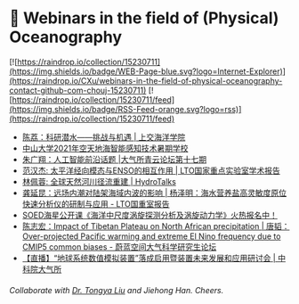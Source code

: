 # 🌊 Webinars in the field of (Physical) Oceanography

[![https://raindrop.io/collection/15230711](https://img.shields.io/badge/WEB-Page-blue.svg?logo=Internet-Explorer)](https://raindrop.io/CXu/webinars-in-the-field-of-physical-oceanography-contact-github-com-chouj-15230711) [![https://raindrop.io/collection/15230711/feed](https://img.shields.io/badge/RSS-Feed-orange.svg?logo=rss)](https://raindrop.io/collection/15230711/feed)

<!-- BLOG-POST-LIST:START -->
- [陈荔：科研潜水——挑战与机遇 | 上交海洋学院](https://mp.weixin.qq.com/s/iZELreAmG84j1wQxlrVCaQ)
- [中山大学2021年空天地海智能感知技术暑期学校](https://mp.weixin.qq.com/s/_lHLEpPGTcG1SEkezO9fMw)
- [朱广翔：人工智能前沿话题 |大气所青云论坛第十七期](https://www.koushare.com/lives/room/565867?code=0712u7ml2Hx0m74879nl2aZFJ502u7mZ&state=kousharelogin)
- [范汉杰: 太平洋经向模态与ENSO的相互作用 | LTO国家重点实验室学术报告](https://mp.weixin.qq.com/s/ihzEiehJPERopdmM0iBLVQ)
- [林佩蓉: 全球天然河川径流重建 | HydroTalks](https://mp.weixin.qq.com/s/extAYAoJFAPfD3Qsz_5p6g)
- [龚延昆：远场内潮对陆架海域内波的影响 | 杨泽明：海水营养盐高灵敏度原位快速分析仪的研制与应用 - LTO国重室报告](https://mp.weixin.qq.com/s/lyI19Ksip8-0qHYVqIbCtQ)
- [SOED海星公开课《海洋中尺度涡旋探测分析及涡旋动力学》火热报名中！](https://mp.weixin.qq.com/s/wyKPBUPgTy07F7JVeVhvhw)
- [陈志宏：Impact of Tibetan Plateau on North African precipitation | 唐韬：Over-projected Pacific warming and extreme El Nino frequency due to CMIP5 common biases - 蔚蓝空间大气科学研究生论坛](https://mp.weixin.qq.com/s/X3tVAo8cgds3dFcZAg0h5Q)
- [【直播】“地球系统数值模拟装置”落成启用暨装置未来发展和应用研讨会 | 中科院大气所](http://www.iap.cas.cn/gb/xwdt/tzgg/202106/t20210621_6115001.html)
<!-- BLOG-POST-LIST:END -->

###### Collaborate with [Dr. Tongya Liu](https://liutongya.github.io/) and Jiehong Han. Cheers.
